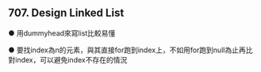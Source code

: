 ## 707. Design Linked List

● 用dummyhead來寫list比較易懂

● 要找index為n的元素，與其直接for跑到index上，不如用for跑到null為止再比對index，可以避免index不存在的情況


